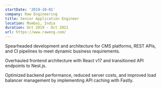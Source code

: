 ```yaml
---
startDate: '2019-10-01'
company: Raw Engineering
title: Senior Application Engineer
location: Mumbai, India
duration: Oct 2019 - Oct 2021
url: https://www.raweng.com/
---
```


Spearheaded development and architecture for CMS platforms, REST APIs, and CI pipelines to meet dynamic business requirements.

Overhauled frontend architecture with React v17 and transitioned API endpoints to Nest.js.

Optimized backend performance, reduced server costs, and improved load balancer management by implementing API caching with Fastly.
